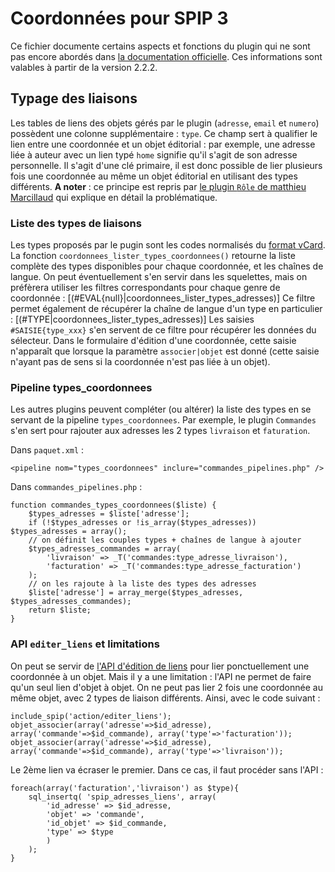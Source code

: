 
# Coordonnées pour SPIP 3
Ce fichier documente certains aspects et fonctions du plugin qui ne sont pas encore abordés dans [la documentation officielle](http://contrib.spip.net/Plugin-Coordonnees).
Ces informations sont valables à partir de la version 2.2.2.


## Typage des liaisons

Les tables de liens des objets gérés par le plugin (`adresse`, `email` et `numero`) possèdent une colonne supplémentaire : `type`.
Ce champ sert à qualifier le lien entre une coordonnée et un objet éditorial : par exemple, une adresse liée à auteur avec un lien typé `home` signifie qu'il s'agit de son adresse personnelle.
Il s'agit d'une clé primaire, il est donc possible de lier plusieurs fois une coordonnée au même un objet éditorial en utilisant des types différents.
**A noter** : ce principe est repris par [le plugin `Rôle` de matthieu Marcillaud](http://contrib.spip.net/Des-roles-sur-des-liens) qui explique en détail la problématique.


### Liste des types de liaisons

Les types proposés par le pugin sont les codes normalisés du [format vCard](https://fr.wikipedia.org/wiki/VCard).
La fonction `coordonnees_lister_types_coordonnees()` retourne la liste complète des types disponibles pour chaque coordonnée, et les chaînes de langue.
On peut éventuellement s'en servir dans les squelettes, mais on préfèrera utiliser les filtres correspondants pour chaque genre de coordonnée :
    [(#EVAL{null}|coordonnees_lister_types_adresses)]
Ce filtre permet également de récupérer la chaîne de langue d'un type en particulier :
    [(#TYPE|coordonnees_lister_types_adresses)]
Les saisies `#SAISIE{type_xxx}` s'en servent de ce filtre pour récupérer les données du sélecteur.
Dans le formulaire d'édition d'une coordonnée, cette saisie n'apparaît que lorsque la paramètre `associer|objet` est donné (cette saisie n'ayant pas de sens si la coordonnée n'est pas liée à un objet).


### Pipeline types_coordonnees

Les autres plugins peuvent compléter (ou altérer) la liste des types en se servant de la pipeline `types_coordonnees`.
Par exemple, le plugin `Commandes` s'en sert pour rajouter aux adresses les 2 types `livraison` et `faturation`.

Dans `paquet.xml` :

    <pipeline nom="types_coordonnees" inclure="commandes_pipelines.php" />

Dans `commandes_pipelines.php` :

    function commandes_types_coordonnees($liste) {
        $types_adresses = $liste['adresse'];
        if (!$types_adresses or !is_array($types_adresses)) $types_adresses = array();
        // on définit les couples types + chaînes de langue à ajouter
        $types_adresses_commandes = array(
            'livraison' => _T('commandes:type_adresse_livraison'),
            'facturation' => _T('commandes:type_adresse_facturation')
        );
        // on les rajoute à la liste des types des adresses
        $liste['adresse'] = array_merge($types_adresses, $types_adresses_commandes);
        return $liste;
    }

### API `editer_liens` et limitations

On peut se servir de [l'API d'édition de liens](http://www.spip.net/fr_article5477.html) pour lier ponctuellement une coordonnée à un objet.
Mais il y a une limitation : l'API ne permet de faire qu'un seul lien d'objet à objet. On ne peut pas lier 2 fois une coordonnée au même objet, avec 2 types de liaison différents.
Ainsi, avec le code suivant :

    include_spip('action/editer_liens');
    objet_associer(array('adresse'=>$id_adresse), array('commande'=>$id_commande), array('type'=>'facturation'));
    objet_associer(array('adresse'=>$id_adresse), array('commande'=>$id_commande), array('type'=>'livraison'));

Le 2ème lien va écraser le premier.
Dans ce cas, il faut procéder sans l'API :

    foreach(array('facturation','livraison') as $type){
        sql_insertq( 'spip_adresses_liens', array(
            'id_adresse' => $id_adresse,
            'objet' => 'commande',
            'id_objet' => $id_commande,
            'type' => $type
            )
        );
    }
